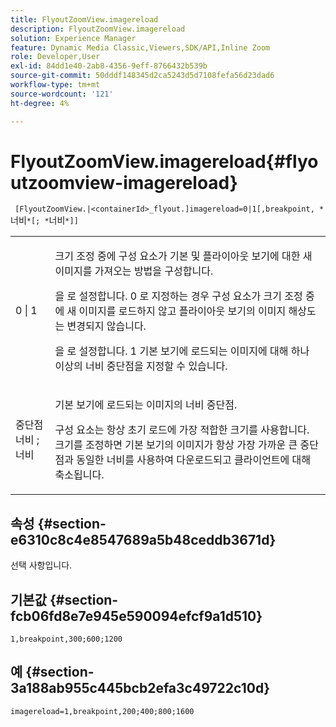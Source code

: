 ```yaml
---
title: FlyoutZoomView.imagereload
description: FlyoutZoomView.imagereload
solution: Experience Manager
feature: Dynamic Media Classic,Viewers,SDK/API,Inline Zoom
role: Developer,User
exl-id: 84dd1e40-2ab8-4356-9eff-8766432b539b
source-git-commit: 50dddf148345d2ca5243d5d7108fefa56d23dad6
workflow-type: tm+mt
source-wordcount: '121'
ht-degree: 4%

---
```


# FlyoutZoomView.imagereload{#flyoutzoomview-imagereload}

` [FlyoutZoomView.|<containerId>_flyout.]imagereload=0|1[,breakpoint, *`너비`*[; *`너비`*]]`

<table id="table_7DA232CB62134078B788B9AB1452F363"> 
 <tbody> 
  <tr> 
   <td colname="col1"> <p> <span class="codeph"> 0 | 1 </span> </p> </td> 
   <td colname="col2"> <p> 크기 조정 중에 구성 요소가 기본 및 플라이아웃 보기에 대한 새 이미지를 가져오는 방법을 구성합니다. </p> <p>을 로 설정합니다. <span class="codeph"> 0 </span>로 지정하는 경우 구성 요소가 크기 조정 중에 새 이미지를 로드하지 않고 플라이아웃 보기의 이미지 해상도는 변경되지 않습니다. </p> <p>을 로 설정합니다. <span class="codeph"> 1 </span> 기본 보기에 로드되는 이미지에 대해 하나 이상의 너비 중단점을 지정할 수 있습니다. </p> </td> 
  </tr> 
  <tr> 
   <td colname="col1"> <p> <span class="codeph"> 중단점 <span class="varname"> 너비 </span>; <span class="varname"> 너비 </span> </span> </p> </td> 
   <td colname="col2"> <p>기본 보기에 로드되는 이미지의 너비 중단점. </p> <p>구성 요소는 항상 초기 로드에 가장 적합한 크기를 사용합니다. 크기를 조정하면 기본 보기의 이미지가 항상 가장 가까운 큰 중단점과 동일한 너비를 사용하여 다운로드되고 클라이언트에 대해 축소됩니다. </p> </td> 
  </tr> 
 </tbody> 
</table>

## 속성 {#section-e6310c8c4e8547689a5b48ceddb3671d}

선택 사항입니다.

## 기본값 {#section-fcb06fd8e7e945e590094efcf9a1d510}

`1,breakpoint,300;600;1200`

## 예 {#section-3a188ab955c445bcb2efa3c49722c10d}

`imagereload=1,breakpoint,200;400;800;1600`
